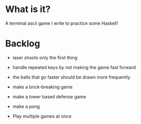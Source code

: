 # What is it?

A terminal ascii game I write to practice some Haskell!

# Backlog

- laser shoots only the first thing
- handle repeated keys by not making the game fast forward
- the balls that go faster should be drawn more frequently

- make a brick-breaking game
- make a tower based defense game
- make a pong

- Play multiple games at once
